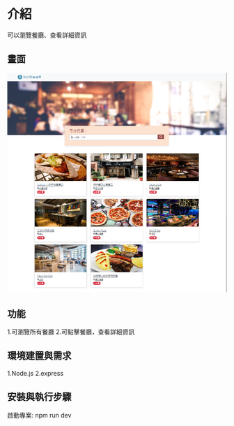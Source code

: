 # 介紹

可以瀏覽餐廳、查看詳細資訊

## 畫面

![image](https://github.com/stevenliz0808/Restaurants_List/blob/main/public/img/homepage.png)

## 功能

1.可瀏覽所有餐廳 2.可點擊餐廳，查看詳細資訊

## 環境建置與需求

1.Node.js
2.express

## 安裝與執行步驟

啟動專案: npm run dev
